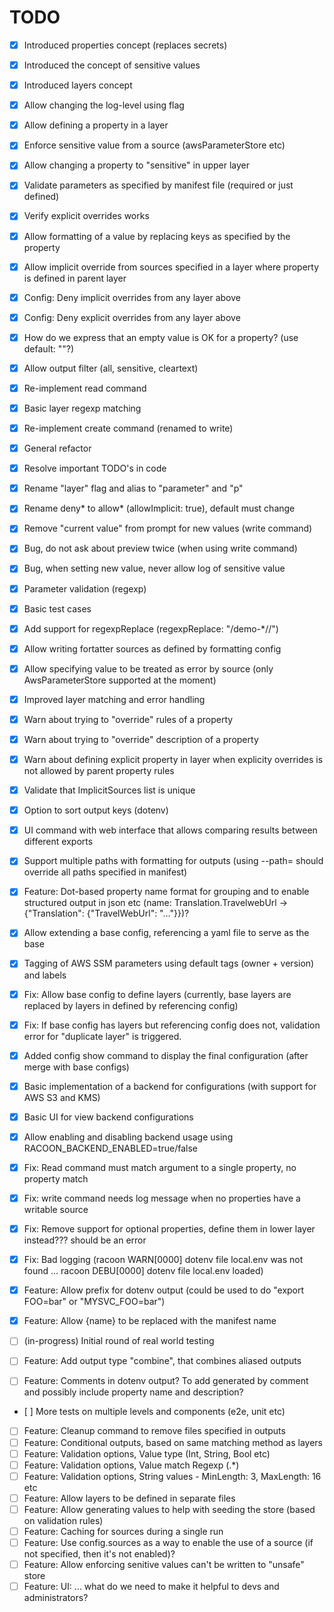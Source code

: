 # TODO

- [x] Introduced properties concept (replaces secrets)
- [x] Introduced the concept of sensitive values
- [x] Introduced layers concept
- [x] Allow changing the log-level using flag
- [x] Allow defining a property in a layer
- [x] Enforce sensitive value from a source (awsParameterStore etc)
- [x] Allow changing a property to "sensitive" in upper layer
- [x] Validate parameters as specified by manifest file (required or just defined)
- [x] Verify explicit overrides works
- [x] Allow formatting of a value by replacing keys as specified by the property
- [x] Allow implicit override from sources specified in a layer where property is defined in parent layer
- [x] Config: Deny implicit overrides from any layer above
- [x] Config: Deny explicit overrides from any layer above
- [x] How do we express that an empty value is OK for a property? (use default: ""?)
- [x] Allow output filter (all, sensitive, cleartext)
- [x] Re-implement read command
- [x] Basic layer regexp matching
- [x] Re-implement create command (renamed to write)
- [x] General refactor
- [x] Resolve important TODO's in code
- [x] Rename "layer" flag and alias to "parameter" and "p"
- [x] Rename deny* to allow* (allowImplicit: true), default must change
- [x] Remove "current value" from prompt for new values (write command)
- [x] Bug, do not ask about preview twice (when using write command)
- [x] Bug, when setting new value, never allow log of sensitive value
- [x] Parameter validation (regexp)
- [x] Basic test cases
- [x] Add support for regexpReplace (regexpReplace: "/demo-\*//")
- [x] Allow writing fortatter sources as defined by formatting config
- [x] Allow specifying <not-found> value to be treated as error by source (only AwsParameterStore supported at the moment)
- [x] Improved layer matching and error handling
- [x] Warn about trying to "override" rules of a property
- [x] Warn about trying to "override" description of a property
- [x] Warn about defining explicit property in layer when explicity overrides is not allowed by parent property rules
- [x] Validate that ImplicitSources list is unique
- [x] Option to sort output keys (dotenv)
- [x] UI command with web interface that allows comparing results between different exports
- [x] Support multiple paths with formatting for outputs (using --path= should override all paths specified in manifest)
- [x] Feature: Dot-based property name format for grouping and to enable structured output in json etc (name: Translation.TravelwebUrl -> {"Translation": {"TravelWebUrl": "..."}})?
- [x] Allow extending a base config, referencing a yaml file to serve as the base
- [x] Tagging of AWS SSM parameters using default tags (owner + version) and labels
- [x] Fix: Allow base config to define layers (currently, base layers are replaced by layers in defined by referencing config)
- [x] Fix: If base config has layers but referencing config does not, validation error for "duplicate layer" is triggered.
- [x] Added config show command to display the final configuration (after merge with base configs)
- [x] Basic implementation of a backend for configurations (with support for AWS S3 and KMS)
- [x] Basic UI for view backend configurations
- [x] Allow enabling and disabling backend usage using RACOON_BACKEND_ENABLED=true/false
- [x] Fix: Read command must match argument to a single property, no property match
- [x] Fix: write command needs log message when no properties have a writable source
- [x] Fix: Remove support for optional properties, define them in lower layer instead??? should be an error
- [x] Fix: Bad logging (racoon WARN[0000] dotenv file local.env was not found ... racoon DEBU[0000] dotenv file local.env loaded)
- [x] Feature: Allow prefix for dotenv output (could be used to do "export FOO=bar" or "MYSVC_FOO=bar")
- [x] Feature: Allow {name} to be replaced with the manifest name

- [ ] (in-progress) Initial round of real world testing

- [ ] Feature: Add output type "combine", that combines aliased outputs
- [ ] Feature: Comments in dotenv output? To add generated by comment and possibly include property name and description?
- [ ] More tests on multiple levels and components (e2e, unit etc)
- [ ] Feature: Cleanup command to remove files specified in outputs
- [ ] Feature: Conditional outputs, based on same matching method as layers
- [ ] Feature: Validation options, Value type (Int, String, Bool etc)
- [ ] Feature: Validation options, Value match Regexp (.\*)
- [ ] Feature: Validation options, String values - MinLength: 3, MaxLength: 16 etc
- [ ] Feature: Allow layers to be defined in separate files
- [ ] Feature: Allow generating values to help with seeding the store (based on validation rules)
- [ ] Feature: Caching for sources during a single run
- [ ] Feature: Use config.sources as a way to enable the use of a source (if not specified, then it's not enabled)?
- [ ] Feature: Allow enforcing senitive values can't be written to "unsafe" store
- [ ] Feature: UI: ... what do we need to make it helpful to devs and administrators?
